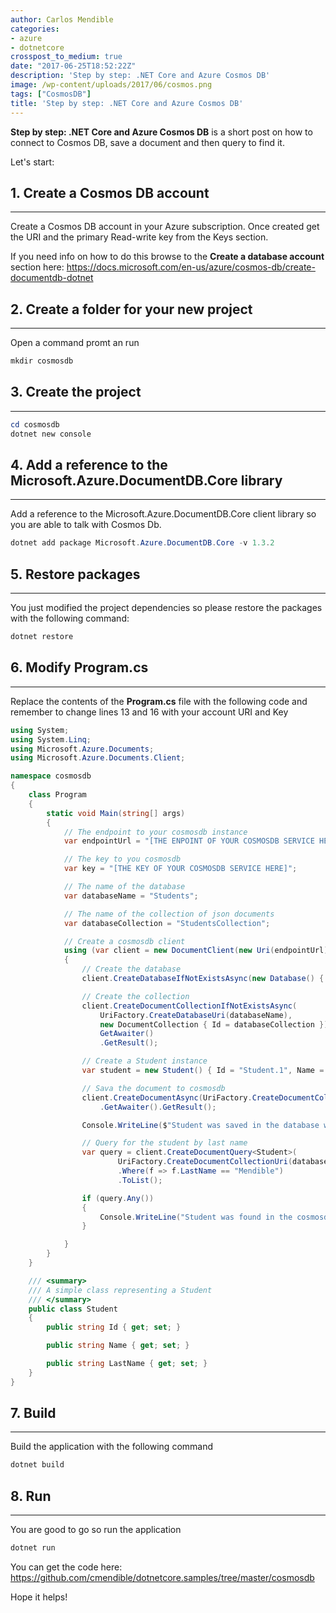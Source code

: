 ```yaml
---
author: Carlos Mendible
categories:
- azure
- dotnetcore
crosspost_to_medium: true
date: "2017-06-25T18:52:22Z"
description: 'Step by step: .NET Core and Azure Cosmos DB'
image: /wp-content/uploads/2017/06/cosmos.png
tags: ["CosmosDB"]
title: 'Step by step: .NET Core and Azure Cosmos DB'
---
```

**Step by step: .NET Core and Azure Cosmos DB** is a short post on how to connect to Cosmos DB, save a document and then query to find it.

Let's start:

## 1. Create a Cosmos DB account
---
Create a Cosmos DB account in your Azure subscription. Once created get the URI and the primary Read-write key from the Keys section.

If you need info on how to do this browse to the **Create a database account** section here: <a href="https://docs.microsoft.com/en-us/azure/cosmos-db/create-documentdb-dotnet" target="_blank">https://docs.microsoft.com/en-us/azure/cosmos-db/create-documentdb-dotnet</a>
      
## 2. Create a folder for your new project
---
Open a command promt an run 
          
``` powershell
mkdir cosmosdb
```
      
## 3. Create the project
---      
      
``` powershell
cd cosmosdb
dotnet new console
```

## 4. Add a reference to the Microsoft.Azure.DocumentDB.Core library
---      
Add a reference to the Microsoft.Azure.DocumentDB.Core client library so you are able to talk with Cosmos Db.
          
``` powershell
dotnet add package Microsoft.Azure.DocumentDB.Core -v 1.3.2
```    
      
## 5. Restore packages
---
You just modified the project dependencies so please restore the packages with the following command:
     
          
``` powershell
dotnet restore
```
      
## 6. Modify Program.cs
---
Replace the contents of the **Program.cs** file with the following code and remember to change lines 13 and 16 with your account URI and Key 
          
``` csharp
using System;
using System.Linq;
using Microsoft.Azure.Documents;
using Microsoft.Azure.Documents.Client;

namespace cosmosdb
{
    class Program
    {
        static void Main(string[] args)
        {
            // The endpoint to your cosmosdb instance
            var endpointUrl = "[THE ENPOINT OF YOUR COSMOSDB SERVICE HERE]";

            // The key to you cosmosdb
            var key = "[THE KEY OF YOUR COSMOSDB SERVICE HERE]";

            // The name of the database
            var databaseName = "Students";

            // The name of the collection of json documents
            var databaseCollection = "StudentsCollection";

            // Create a cosmosdb client
            using (var client = new DocumentClient(new Uri(endpointUrl), key))
            {
                // Create the database
                client.CreateDatabaseIfNotExistsAsync(new Database() { Id = databaseName }).GetAwaiter().GetResult();

                // Create the collection
                client.CreateDocumentCollectionIfNotExistsAsync(
                    UriFactory.CreateDatabaseUri(databaseName),
                    new DocumentCollection { Id = databaseCollection }).
                    GetAwaiter()
                    .GetResult();

                // Create a Student instance
                var student = new Student() { Id = "Student.1", Name = "Carlos", LastName = "Mendible" };

                // Sava the document to cosmosdb
                client.CreateDocumentAsync(UriFactory.CreateDocumentCollectionUri(databaseName, databaseCollection), student)
                    .GetAwaiter().GetResult();

                Console.WriteLine($"Student was saved in the database with id: {student.Id}");

                // Query for the student by last name
                var query = client.CreateDocumentQuery<Student>(
                        UriFactory.CreateDocumentCollectionUri(databaseName, databaseCollection))
                        .Where(f => f.LastName == "Mendible")
                        .ToList();

                if (query.Any())
                {
                    Console.WriteLine("Student was found in the cosmosdb database");
                }

            }
        }
    }

    /// <summary>
    /// A simple class representing a Student
    /// </summary>
    public class Student
    {
        public string Id { get; set; }

        public string Name { get; set; }

        public string LastName { get; set; }
    }
}
```
      
## 7. Build
---      

Build the application with the following command 
          
``` powershell
dotnet build
```
      
## 8. Run
---
You are good to go so run the application 
          
``` powershell
dotnet run
```

You can get the code here: <a href="https://github.com/cmendible/dotnetcore.samples/tree/master/cosmosdb">https://github.com/cmendible/dotnetcore.samples/tree/master/cosmosdb</a>
  
Hope it helps!  